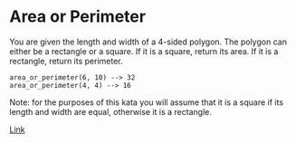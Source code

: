 # Area or Perimeter

You are given the length and width of a 4-sided polygon. The polygon can either be a rectangle or a square.
If it is a square, return its area. If it is a rectangle, return its perimeter.

    area_or_perimeter(6, 10) --> 32
    area_or_perimeter(4, 4) --> 16

Note: for the purposes of this kata you will assume that it is a square if its length and width are equal, otherwise it is a rectangle.

[Link](https://www.codewars.com/kata/5ab6538b379d20ad880000ab/train/javascript)